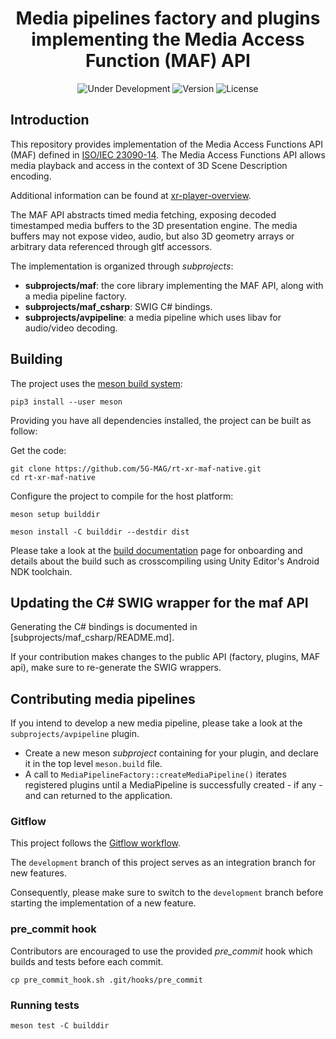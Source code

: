 <h1 align="center">Media pipelines factory and plugins implementing the Media Access Function (MAF) API</h1>
<p align="center">
  <img src="https://img.shields.io/badge/Status-Under_Development-yellow" alt="Under Development">
  <img src="https://img.shields.io/github/v/tag/5G-MAG/rt-xr-maf-native?label=version" alt="Version">
  <img src="https://img.shields.io/badge/License-5G--MAG%20Public%20License%20(v1.0)-blue" alt="License">
</p>

## Introduction

This repository provides implementation of the Media Access Functions API (MAF) defined in [ISO/IEC 23090-14](https://www.iso.org/obp/ui/#iso:std:iso-iec:23090:-14:ed-1:v1:en). The Media Access Functions API allows media playback and access in the context of 3D Scene Description encoding.

Additional information can be found at [xr-player-overview](https://5g-mag.github.io/Getting-Started/pages/xr-media-integration-in-5g/usage/xr-player-overview.html).

The MAF API abstracts timed media fetching, exposing decoded timestamped media buffers to the 3D presentation engine.
The media buffers may not expose video, audio, but also 3D geometry arrays or arbitrary data referenced through gltf accessors.

The implementation is organized through *subprojects*:

- **subprojects/maf**: the core library implementing the MAF API, along with a media pipeline factory.
- **subprojects/maf_csharp**: SWIG C# bindings.
- **subprojects/avpipeline**: a media pipeline which uses libav for audio/video decoding.


## Building

The project uses the [meson build system](https://5g-mag.github.io/Getting-Started/pages/xr-media-integration-in-5g/usage/xr-player-overview.html):
```
pip3 install --user meson
```

Providing you have all dependencies installed, the project can be built as follow:

Get the code:
```
git clone https://github.com/5G-MAG/rt-xr-maf-native.git
cd rt-xr-maf-native
```

Configure the project to compile for the host platform:
```
meson setup builddir
```

```
meson install -C builddir --destdir dist
```

Please take a look at the [build documentation](BUILD.md) page for onboarding and details about the build such as crosscompiling using Unity Editor's Android NDK toolchain.


## Updating the C# SWIG wrapper for the maf API

Generating the C# bindings is documented in [subprojects/maf_csharp/README.md].

If your contribution makes changes to the public API (factory, plugins, MAF api), make sure to re-generate the SWIG wrappers.


## Contributing media pipelines


If you intend to develop a new media pipeline, please take a look at the `subprojects/avpipeline` plugin.

- Create a new meson *subproject* containing for your plugin, and declare it in the top level `meson.build` file.
- A call to `MediaPipelineFactory::createMediaPipeline()` iterates registered plugins until a MediaPipeline is successfully created - if any - and can returned to the application.


### Gitflow

This project follows the [Gitflow workflow](https://www.atlassian.com/git/tutorials/comparing-workflows/gitflow-workflow). 

The `development` branch of this project serves as an integration branch for new features. 

Consequently, please make sure to switch to the `development` branch before starting the implementation of a new feature.

### pre_commit hook

Contributors are encouraged to use the provided *pre_commit* hook which builds and tests before each commit.
```
cp pre_commit_hook.sh .git/hooks/pre_commit
```

### Running tests

```
meson test -C builddir
```
